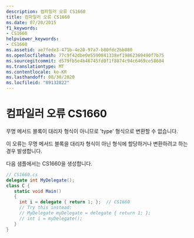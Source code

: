 ```yaml
---
description: 컴파일러 오류 CS1660
title: 컴파일러 오류 CS1660
ms.date: 07/20/2015
f1_keywords:
- CS1660
helpviewer_keywords:
- CS1660
ms.assetid: ae7fede3-471b-4e20-97a7-b80fdc2bb080
ms.openlocfilehash: 77c9f42dbe0e5590841338ef19862369490f7b75
ms.sourcegitcommit: d579fb5e4b46745fd0f1f8874c94c6469ce58604
ms.translationtype: MT
ms.contentlocale: ko-KR
ms.lasthandoff: 08/30/2020
ms.locfileid: "89132822"
---
```

# <a name="compiler-error-cs1660"></a>컴파일러 오류 CS1660
무명 메서드 블록이 대리자 형식이 아니므로 'type' 형식으로 변환할 수 없습니다.  
  
 이 오류는 무명 메서드 블록을 대리자 형식이 아닌 형식에 할당하거나 변환하려고 하는 경우 발생합니다.  
  
 다음 샘플에서는 CS1660을 생성합니다.  
  
```csharp  
// CS1660.cs  
delegate int MyDelegate();  
class C {  
   static void Main()  
   {  
     int i = delegate { return 1; };  // CS1660  
     // Try this instead:  
     // MyDelegate myDelegate = delegate { return 1; };  
     // int i = myDelegate();  
   }  
}  
```
